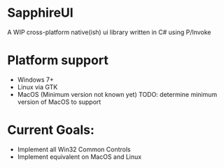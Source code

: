 # SapphireUI

A WIP cross-platform native(ish) ui library written in C# using P/Invoke

# Platform support
* Windows 7+
* Linux via GTK
* MacOS (Minimum version not known yet) TODO: determine minimum version of MacOS to support

# Current Goals:
* Implement all Win32 Common Controls
* Implement equivalent on MacOS and Linux
